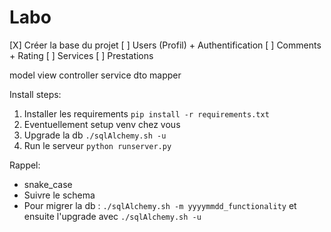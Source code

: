 # Labo 

[X] Créer la base du projet
[ ] Users (Profil) + Authentification <David>
[ ] Comments + Rating <Claire>
[ ] Services <Amaury>
[ ] Prestations <Etienne>

model view controller service dto mapper


Install steps: 
1. Installer les requirements
`pip install -r requirements.txt`
2. Eventuellement setup venv chez vous
3. Upgrade la db
`./sqlAlchemy.sh -u`
4. Run le serveur
`python runserver.py`

Rappel:
- snake_case
- Suivre le schema
- Pour migrer la db : `./sqlAlchemy.sh -m yyyymmdd_functionality` et ensuite l'upgrade avec `./sqlAlchemy.sh -u`